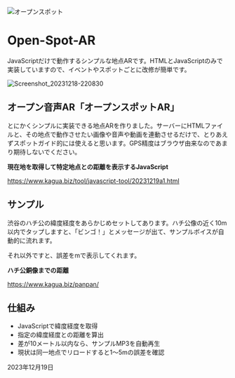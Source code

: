 ![オープンスポット](https://github.com/kagua/Open-Spot-AR/assets/631291/76f41f7a-1d38-4574-b645-4ca07737bda3)

# Open-Spot-AR
 JavaScriptだけで動作するシンプルな地点ARです。HTMLとJavaScriptのみで実装していますので、イベントやスポットごとに改修が簡単です。

![Screenshot_20231218-220830](https://github.com/kagua/Simple-Spot-AR/assets/631291/cb8728d9-87fc-44d1-9b30-7c4b5ced09bd)

## オープン音声AR「オープンスポットAR」

とにかくシンプルに実装できる地点ARを作りました。サーバーにHTMLファイルと、その地点で動作させたい画像や音声や動画を連動させるだけで、とりあえずスポットガイド的には使えると思います。GPS精度はブラウザ由来なのであまり期待しないでください。

**現在地を取得して特定地点との距離を表示するJavaScript**

https://www.kagua.biz/tool/javascript-tool/20231219a1.html

## サンプル

渋谷のハチ公の緯度経度をあらかじめセットしてあります。ハチ公像の近く10m以内でタップしますと、「ビンゴ！」とメッセージが出て、サンプルボイスが自動的に流れます。

それ以外ですと、誤差をmで表示してくれます。

**ハチ公銅像までの距離**

https://www.kagua.biz/panpan/

## 仕組み

- JavaScriptで緯度経度を取得
- 指定の緯度経度との距離を算出
- 差が10メートル以内なら、サンプルMP3を自動再生
- 現状は同一地点でリロードすると1～5mの誤差を確認

2023年12月19日
